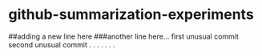 # github-summarization-experiments
##adding a new line here
###another line here...
first unusual commit
second unusual commit
.
.
.
.
.
.
.
